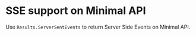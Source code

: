 # SSE support on Minimal API

Use `Results.ServerSentEvents` to return Server Side Events on Minimal API.